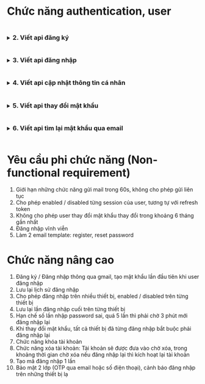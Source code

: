 # Chức năng authentication, user

<details>
<summary><h3 style="display: inline-block;">2. Viết api đăng ký</h3></summary>

POST: `/register`

```json
{
    name: required
    email: required | email
    password: required | password rule
}
```

<h4>Logic: </h4>


1. Validate thông tin name, email, password

2. Kiểm tra xem email đã tồn tại trên hệ thống hay chưa -> Thông báo lỗi
3. Hash Password
4. Generate code để gắn vào email
5. Tạo user với đầy đủ thông tin và code, và verify = false
6. Gửi email xác nhận đăng ký tài khoản, có kèm link kích hoạt tài khoản
7. Response thông gửi mail thành công về client
</details>

<details>
    <summary><h3 style="display: inline-block;">3. Viết api đăng nhập</h3></summary>
<h4>Logic:</h4>

POST: `/login`

1. Validate thông tin email, password

2. Hash password và tìm theo email và password được hash

3. Trả lỗi về client nếu không tìm thấy, lưu ý không trả về lỗi cụ thể 

4. Generate accessToken, refreshToken có chứa user id

5. Lưu refreshToken vào DB

6. Response về client accessToken, refreshToken
</details>
<details>
    <summary><h3 style="display: inline-block;">4. Viết api cập nhật thông tin cá nhân</h3></summary>
<h4>Logic:</h4>

*Yêu cầu Authorization

1. Validate những field truyền bằng body: name, birthday, avatar

2. Cập nhật và response về client thông tin thành công / thất bại
</details>
<details>
    <summary><h3 style="display: inline-block;">5. Viết api thay đổi mật khẩu</h3></summary>

<h4>Logic:</h4>

*Yêu cầu Authorization

1. Thêm field `changePasswordHistories` = [{ password: String, changeAt: Date }] vào Model để lưu thông tin thay đổi mật khẩu

2. Validate oldPassword và newPassword, yêu cầu không được giống nhau và đủ độ mạnh

3. Kiểm tra newPassword nằm trong những password đã thay đổi trong khoảng 6 tháng gần nhất hay không, nếu có thì throw Error

4. Thay đổi theo mật khẩu mới

5. Thêm vào `changePasswordHistories` thông tin password mới thay đổi và thời gian thay đổi

6. Response về client

</details>
<details>
    <summary><h3 style="display: inline-block;">6. Viết api tìm lại mật khẩu qua email</h3></summary>

<h4>Logic:</h4>


</details>

# Yêu cầu phi chức năng (Non-functional requirement)

1. Giới hạn những chức năng gửi mail trong 60s, không cho phép gửi liên tục
2. Cho phép enabled / disabled từng session của user, tương tự với refresh token
3. Không cho phép user thay đổi mật khẩu thay đổi trong khoảng 6 tháng gần nhất
4. Đăng nhập vĩnh viễn
5. Làm 2 email template: register, reset password

# Chức năng nâng cao

1. Đăng ký / Đăng nhập thông qua gmail, tạo mật khẩu lần đầu tiên khi user đăng nhập
2. Lưu lại lịch sử đăng nhập
3. Cho phép đăng nhập trên nhiều thiết bị, enabled / disabled trên từng thiết bị
4. Lưu lại lần đăng nhập cuối trên từng thiết bị
5. Hạn chế số lần nhập password sai, quá 5 lần thì phải chờ 3 phút mới đăng nhập lại
6. Khi thay đổi mật khẩu, tất cả thiết bị đã từng đăng nhập bắt buộc phải đăng nhập lại
7. Chức năng khóa tài khoản
8. Chức năng xóa tài khoản: Tài khoản sẽ được đưa vào chờ xóa, trong khoảng thời gian chờ xóa nếu đăng nhập lại thì kích hoạt lại tài khoản
9. Tạo mã đăng nhập 1 lần
10. Bảo mật 2 lớp (OTP qua email hoặc số điện thoại), cảnh báo đăng nhập trên những thiết bị lạ
